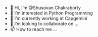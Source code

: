 - 👋 Hi, I’m @Shusovan Chakraborty
- 👀 I’m interested in Python Programming
- 🌱 I’m currently working at Capgemini
- 💞️ I’m looking to collaborate on ...
- 📫 How to reach me ...

<!---
Shusovan/Shusovan is a ✨ special ✨ repository because its `README.md` (this file) appears on your GitHub profile.
You can click the Preview link to take a look at your changes.
--->
